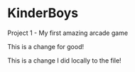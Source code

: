 # KinderBoys
Project 1 - My first amazing arcade game

This is a change for good!

This is a change I did locally to the file!
